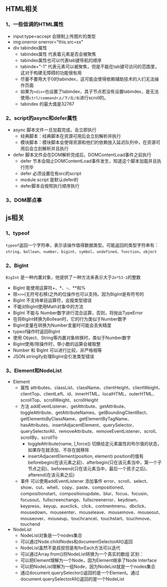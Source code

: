 ## HTML相关
### 1、一些低调的HTML属性
* input:type=accept 会限制上传图片的类型
* img:onerror onerror="this.src=xx"
* div tabindex属性
  + tabindex属性 代表着元素是否会被聚焦
  + tabindex属性也可以代表tab键导航的顺序
  + tabinde="-1" 代表元素可以被聚焦，但是不能在tab键可访问的范围里，这对于构建无障碍的功能很有用
  + 尽量不要用大于0的tabindex，这可能会使得依赖辅助技术的人们无法操作页面
  + 如果为`<div>`也设置了tabindex，其子节点若没有设置tabindex，是无法使用`ctrl/command+上/下/左/右`进行scroll的。
  + tabindex 的最大值是32767

### 2、script的async和defer属性
* async 脚本文件一旦加载完成，会立即执行
  + 经典脚本：经典脚本在资源可用后会立刻解析并执行
  + 模块脚本：模块脚本会使得资源和他们的依赖放入延迟队列中，在资源可用后会立刻解析并且执行
* defer 脚本文件会在DOM解析完成后，DOMContentLoad事件之前执行
  + defer 节本会阻止DOMContentLoad事件发生，知道这个脚本加载并且执行完毕
  + defer 必须设置在有src的script
  + module script 是默认defer的
  + defer脚本会按照执行顺序执行

### 3、DOM那点事


## js相关
### 1、typeof
`typeof`返回一个字符串，表示该操作值得数据类型。可能返回的类型字符串有：`string`、`bollean`、`number`、`bigint`、`symbol`、`undefined`、`function`、`object`

### 2、BigInt
`BigInt` 是一种内置对象，他提供了一种方法来表示大于`2n*53-1`的整数
* BigInt 能使用运算符+、*、-、**和%
* 除`>>>`(无符号右移)之外的位操作也可以支持。因为BigInt是有符号的
* BigInt 不支持单目运算符，会报类型错误
* 不能对BigInt使用Math对象中的方法
* BigInt 不能与 Number数字进行混合运算，否则，将抛出TypeError
* 在将BigInt转换为Bollean时，它的行为类似于Number数字
* BigInt变量在转换为Number变量时可能会丢失精度
* typeof操作时返回BigInt
* 使用 Object、String等内置对象转换时，类似于Number数字
* BigInt使用/除操作时，带小数的运算会被取整
* Number 和 BigInt 可以进行比较，非严格相等
* JSON.stringify处理BigInt会引发类型错误

### 3、Element和NodeList
+ Element
  - 属性
    attributes、classList、className、clientHeight、clientWeight、clientTop、clientLeft、id、innerHTML、localHTML、outerHTML、scrollTop、scrollWeight、scrollHeight
  - 方法
    addEventListener、getAttribute、getAttribute、toggleAttribute、getAttributeNames、getBoundingClientRect、getElementsByClassName、getElementByTagName、hasAttributes、insertAdjacentElement、querySelector、querySelectorAll、removeAttribute、removeEventListener、scroll、scrollBy、scrollTo
    + toggleAttribute(name, [,force]) 切换给定元素属性的布尔值的状态，如果存在就添加、不存在就移除
    + insertAdjacentElement(position, element)
      position的值有beforebegin(在该元素之前)、afterbegin(只在该元素当中，第一个子节点之前)、beforeend(只在该元素当中，最后一个孩子之后)、afterend(在该元素之后)
  - 事件 可以使用addEventListener 添加事件
    error、scroll、select、show、cut、whell、copy、paste、compositioned、compositionstart、compositionupdate、blur、focus、focusin、focusout、fullscreenchange、fullscreenerror、keydown、keypress、keyup、auxclick、click、contnentmenu、dbclick、mousedown、mouseenter、mouseleave、mousemove、mouseout、mouseover、mouseup、touchcancel、touchstart、touchmove、touchend
+ NodeList
  - NodeList对象是一个nodes集合
  - 可以通过Node.childNodes和documentSelectorAll()返回
  - NodeList虽然不是叔叔但是有forEach方法可以迭代
  - 可以通过Array.from()将NodeList转换为一个真实的数组
区别：
  - 可以把Element理解为一个Node，因为Element继承了Node Interface
  - 可以把NodeList理解为一组Node，因为NodeList就是一个nodes集合
  - 通过document.querySelector()返回的是一个Element。通过document.querySelectorAll()返回的是一个NodeList